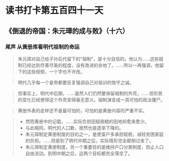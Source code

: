 # 读书打卡第五百四十一天
## 《倒退的帝国：朱元璋的成与败》（十六）
### 尾声 从黄册库看明代祖制的命运

> 朱元璋对自己给子孙后代留下的“祖制”，是十分自信的。他认为……这些祖制已经达到尽善尽美的程度，没有改进的余地了。……所以一再强调，他留下的这些规矩，一个字也不许改。

> 明代几乎每一个皇帝都要反复强调自己对祖训的恪守之诚。

> 但事实上，明代中后期，……虽然人们仍然要保留祖制的外壳，……但形势的变化已经使得这个外壳变得毫无意义。祖制演变成一具可怕的政治僵尸。

> 黄册外表的走样还不是最可怕的，可怕的是黄册内容的严重不实。

> * 然而黄册中的记载，……实际负担田赋税粮的田地却愈来愈少。
> * 与此相同，明代的人口数，居然也是逐渐下降的。
> * 朱元璋制定黄册制度的目的之一，是使富户多承担赋税，减轻贫困家庭的负担。……但是到了明代中期之后，实际情形完全颠倒过来了。
> * 朱元璋制定黄册制度，另一个重要目的是维持户口分类制度，防止人口自由流动。到明中期之后，这两个目标都完全落空了。